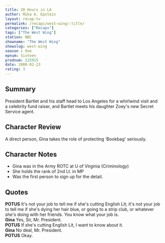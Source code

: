 ```yaml
---
title: 20 Hours in LA
author: Mika A. Epstein
layout: recap-tv
permalink: /recaps/west-wing/:title/
categories: ["Recaps"]
tags: ["The West Wing"]
station: NBC  
showname: "The West Wing"
showslug: west-wing  
season : One
epnum: Sixteen
prodnum: 225915
date: 2000-02-23
rating: 3
---
```


## Summary

President Bartlet and his staff head to Los Angeles for a whirlwind visit and a celebrity fund raiser, and Bartlet meets his daughter Zoey's new Secret Service agent.

## Character Review
A direct person, Gina takes the role of protecting &#8216;Bookbag' seriously.

## Character Notes
* Gina was in the Army ROTC at U of Virginia (Criminology)  
* She holds the rank of 2nd Lt. in MP  
* Was the first person to sign up for the detail.

## Quotes

**POTUS** It's not your job to tell me if she's cutting English Lit; it's not your job to tell me if she's dying her hair blue, or going to a strip club, or whatever she's doing with her friends. You know what your job is.  
**Gina** Yes, Sir, Mr. President.  
**POTUS** If she's cutting English Lit, I want to know about it.  
**Gina** No deal, Mr. President.  
**POTUS** Okay.

